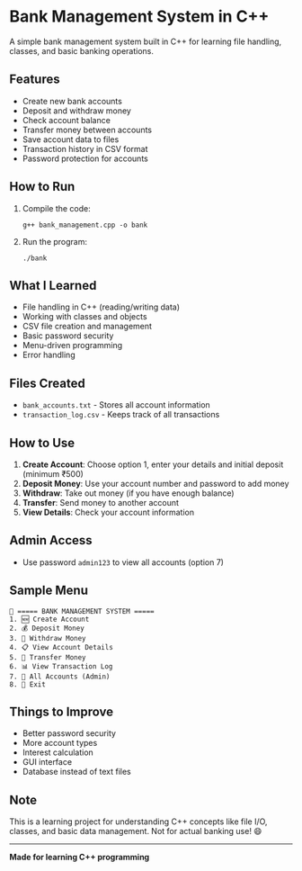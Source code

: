 # Bank Management System in C++

A simple bank management system built in C++ for learning file handling, classes, and basic banking operations.

## Features

- Create new bank accounts
- Deposit and withdraw money
- Check account balance
- Transfer money between accounts
- Save account data to files
- Transaction history in CSV format
- Password protection for accounts

## How to Run

1. Compile the code:
   ```
   g++ bank_management.cpp -o bank
   ```

2. Run the program:
   ```
   ./bank
   ```

## What I Learned

- File handling in C++ (reading/writing data)
- Working with classes and objects
- CSV file creation and management
- Basic password security
- Menu-driven programming
- Error handling

## Files Created

- `bank_accounts.txt` - Stores all account information
- `transaction_log.csv` - Keeps track of all transactions

## How to Use

1. **Create Account**: Choose option 1, enter your details and initial deposit (minimum ₹500)
2. **Deposit Money**: Use your account number and password to add money
3. **Withdraw**: Take out money (if you have enough balance)
4. **Transfer**: Send money to another account
5. **View Details**: Check your account information

## Admin Access

- Use password `admin123` to view all accounts (option 7)

## Sample Menu

```
🏦 ===== BANK MANAGEMENT SYSTEM =====
1. 🆕 Create Account
2. 💰 Deposit Money
3. 💸 Withdraw Money
4. 📋 View Account Details
5. 🔄 Transfer Money
6. 📊 View Transaction Log
7. 👥 All Accounts (Admin)
8. 🚪 Exit
```

## Things to Improve

- Better password security
- More account types
- Interest calculation
- GUI interface
- Database instead of text files

## Note

This is a learning project for understanding C++ concepts like file I/O, classes, and basic data management. Not for actual banking use! 😄

---

**Made for learning C++ programming**
